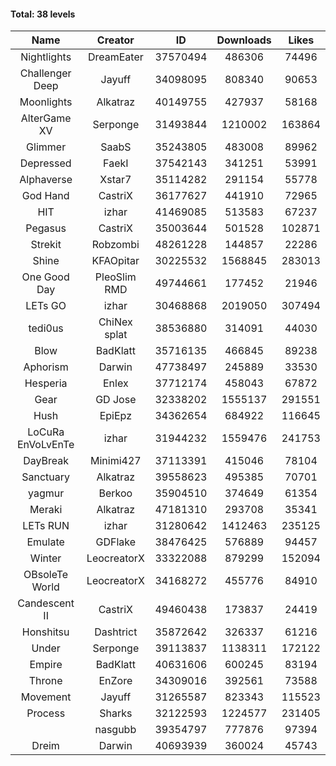 #### Total: 38 levels

| Name | Creator | ID | Downloads | Likes |
|:---:|:---:|:---:|:---:|:---:|
| Nightlights | DreamEater | 37570494 | 486306 | 74496
| Challenger Deep | Jayuff | 34098095 | 808340 | 90653
| Moonlights | Alkatraz | 40149755 | 427937 | 58168
| AlterGame XV | Serponge | 31493844 | 1210002 | 163864
| Glimmer | SaabS | 35243805 | 483008 | 89962
| Depressed | FaekI | 37542143 | 341251 | 53991
| Alphaverse | Xstar7 | 35114282 | 291154 | 55778
| God Hand | CastriX | 36177627 | 441910 | 72965
| HIT | izhar | 41469085 | 513583 | 67237
| Pegasus | CastriX | 35003644 | 501528 | 102871
| Strekit | Robzombi | 48261228 | 144857 | 22286
| Shine | KFAOpitar | 30225532 | 1568845 | 283013
| One Good Day | PleoSlim RMD | 49744661 | 177452 | 21946
| LETs GO | izhar | 30468868 | 2019050 | 307494
| tedi0us | ChiNex splat | 38536880 | 314091 | 44030
| Blow | BadKlatt | 35716135 | 466845 | 89238
| Aphorism | Darwin | 47738497 | 245889 | 33530
| Hesperia | Enlex | 37712174 | 458043 | 67872
| Gear | GD Jose | 32338202 | 1555137 | 291551
| Hush | EpiEpz | 34362654 | 684922 | 116645
| LoCuRa EnVoLvEnTe | izhar | 31944232 | 1559476 | 241753
| DayBreak | Minimi427 | 37113391 | 415046 | 78104
| Sanctuary | Alkatraz | 39558623 | 495385 | 70701
| yagmur | Berkoo | 35904510 | 374649 | 61354
| Meraki | Alkatraz | 47181310 | 293708 | 35341
| LETs  RUN | izhar | 31280642 | 1412463 | 235125
| Emulate | GDFlake | 38476425 | 576889 | 94457
| Winter | LeocreatorX | 33322088 | 879299 | 152094
| OBsoleTe World | LeocreatorX | 34168272 | 455776 | 84910
| Candescent II | CastriX | 49460438 | 173837 | 24419
| Honshitsu | Dashtrict | 35872642 | 326337 | 61216
| Under | Serponge | 39113837 | 1138311 | 172122
| Empire | BadKlatt | 40631606 | 600245 | 83194
| Throne | EnZore | 34309016 | 392561 | 73588
| Movement | Jayuff | 31265587 | 823343 | 115523
| Process | Sharks | 32122593 | 1224577 | 231405
|   | nasgubb | 39354797 | 777876 | 97394
| Dreim | Darwin | 40693939 | 360024 | 45743
